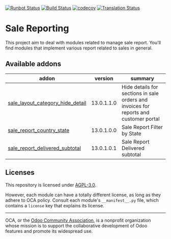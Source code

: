 [![Runbot Status](https://runbot.odoo-community.org/runbot/badge/flat/148/13.0.svg)](https://runbot.odoo-community.org/runbot/repo/github-com-oca-sale-reporting-148)
[![Build Status](https://travis-ci.com/OCA/sale-reporting.svg?branch=13.0)](https://travis-ci.com/OCA/sale-reporting)
[![codecov](https://codecov.io/gh/OCA/sale-reporting/branch/13.0/graph/badge.svg)](https://codecov.io/gh/OCA/sale-reporting)
[![Translation Status](https://translation.odoo-community.org/widgets/sale-reporting-13-0/-/svg-badge.svg)](https://translation.odoo-community.org/engage/sale-reporting-13-0/?utm_source=widget)

<!-- /!\ do not modify above this line -->

# Sale Reporting

This project aim to deal with modules related to manage sale report. You'll find modules that implement various report related to sales in general.

<!-- /!\ do not modify below this line -->

<!-- prettier-ignore-start -->

[//]: # (addons)

Available addons
----------------
addon | version | summary
--- | --- | ---
[sale_layout_category_hide_detail](sale_layout_category_hide_detail/) | 13.0.1.1.0 | Hide details for sections in sale orders and invoices for reports and customer portal
[sale_report_country_state](sale_report_country_state/) | 13.0.1.0.0 | Sale Report Filter by State
[sale_report_delivered_subtotal](sale_report_delivered_subtotal/) | 13.0.1.0.1 | Sale Report Delivered subtotal

[//]: # (end addons)

<!-- prettier-ignore-end -->

## Licenses

This repository is licensed under [AGPL-3.0](LICENSE).

However, each module can have a totally different license, as long as they adhere to OCA
policy. Consult each module's `__manifest__.py` file, which contains a `license` key
that explains its license.

----

OCA, or the [Odoo Community Association](http://odoo-community.org/), is a nonprofit
organization whose mission is to support the collaborative development of Odoo features
and promote its widespread use.

